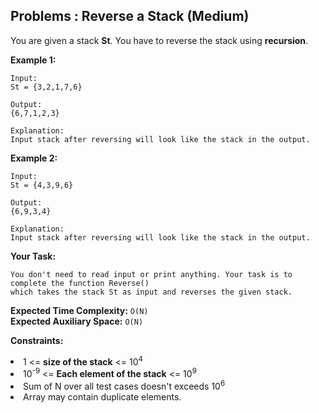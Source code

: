 ## Problems : Reverse  a Stack (Medium)
You are given a stack **St**. You have to reverse the stack using **recursion**.

**Example 1:**
```
Input:
St = {3,2,1,7,6}

Output:
{6,7,1,2,3}

Explanation:
Input stack after reversing will look like the stack in the output.
```

**Example 2:**
```
Input:
St = {4,3,9,6}

Output:
{6,9,3,4}

Explanation:
Input stack after reversing will look like the stack in the output.
```

**Your Task:**
```
You don't need to read input or print anything. Your task is to complete the function Reverse() 
which takes the stack St as input and reverses the given stack.
```

**Expected Time Complexity:** ```O(N)```<br>
**Expected Auxiliary Space:** ```O(N)```

**Constraints:**
<li>1 <= <b>size of the stack</b> <= 10<sup>4</sup></li>
<li>10<sup>-9</sup> <= <b>Each element of the stack</b> <= 10<sup>9</sup></li>
<li>Sum of N over all test cases doesn't exceeds 10<sup>6</sup></li>
<li>Array may contain duplicate elements. </li>
